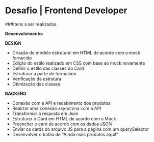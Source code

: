 # Desafio | Frontend Developer

###Itens a ser realizados

**Desenvolvimento:**

**DESIGN**
* Criação do modelo estrutural em HTML de acordo com o mock fornecido
* Edição do estilo realizado em CSS com base ao mock novamente 
* Definir o estilo das classes do Card
* Estruturar a parte de formulário
* Verificação da estrutura
* Otimização das classes

**BACKEND**
* Conexão com a API e recebimento dos produtos
* Realizar uma conexão asyncrona com a API
* Transformar a resposta em Json
* Estruturar o Card em HTML de acordo com o Mock
* Preencher o card de acordo com os dados JSON
* Enviar os cards do arquivo JS para a página com um querySelector
* Desenvolver o botão de "Ainda mais produtos aqui!"



